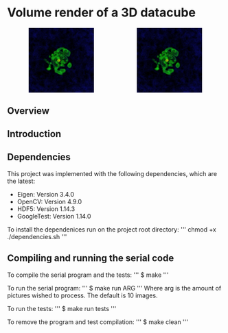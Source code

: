 # Volume render of a 3D datacube

<div style="display: flex; justify-content: space-around;">
  <img src="Serial/images/volumerender0.png" alt="Volume Render 0" width="30%" />
  <img src="Serial/images/volumerender0.png" alt="Volume Render 1" width="30%" />
</div>

## Overview

## Introduction

## Dependencies
This project was implemented with the following dependencies, which are the latest:
- Eigen: Version 3.4.0
- OpenCV: Version 4.9.0
- HDF5: Version 1.14.3
- GoogleTest: Version 1.14.0

To install the dependenices run on the project root directory:
'''
chmod +x ./dependencies.sh
'''

## Compiling and running the serial code
To compile the serial program and the tests:
'''
$ make 
'''

To run the serial program:
'''
$ make run ARG
'''
Where arg is the amount of pictures wished to process. The default is 10 images.

To run the tests:
'''
$ make run tests
'''

To remove the program and test compilation:
'''
$ make clean
'''




